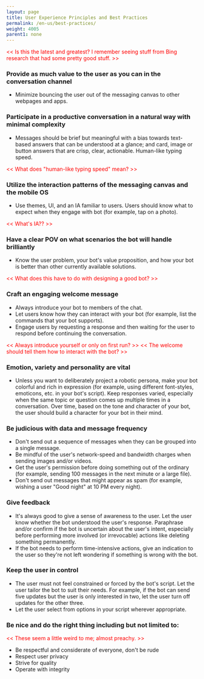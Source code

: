 ```yaml
---
layout: page
title: User Experience Principles and Best Practices
permalink: /en-us/best-practices/
weight: 4005
parent1: none
---
```


<span style="color:red"><< Is this the latest and greatest? I remember seeing stuff from Bing research that had some pretty good stuff. >></span>


### Provide as much value to the user as you can in the conversation channel

* Minimize bouncing the user out of the messaging canvas to other webpages and apps.

### Participate in a productive conversation in a natural way with minimal complexity

* Messages should be brief but meaningful with a bias towards text-based answers that can be understood at a glance; and card, image or button answers that are crisp, clear, actionable. Human-like typing speed.

<span style="color:red"><< What does "human-like typing speed" mean? >></span> 

### Utilize the interaction patterns of the messaging canvas and the mobile OS


* Use themes, UI, and an IA familiar to users. Users should know what to expect when they engage with bot (for example, tap on a photo).

<span style="color:red"><< What's IA?? >></span>

### Have a clear POV on what scenarios the bot will handle brilliantly

* Know the user problem, your bot's value proposition, and how your bot is better than other currently available solutions.

<span style="color:red"><< What does this have to do with designing a good bot? >></span>


### Craft an engaging welcome message

* Always introduce your bot to members of the chat.  
* Let users know how they can interact with your bot (for example, list the commands that your bot supports). 
* Engage users by requesting a response and then waiting for the user to respond before continuing the conversation. 

<span style="color:red"><< Always introduce yourself or only on first run? >></span>
<span style="color:red"><< The welcome should tell them how to interact with the bot? >></span>

### Emotion, variety and personality are vital

* Unless you want to deliberately project a robotic persona, make your bot colorful and rich in expression (for example, using different font-styles, emoticons, etc. in your bot's script). Keep responses varied, especially when the same topic or question comes up multiple times in a conversation. Over time, based on the tone and character of your bot, the user should build a character for your bot in their mind. 


### Be judicious with data and message frequency

* Don't send out a sequence of messages when they can be grouped into a single message. 
* Be mindful of the user's network-speed and bandwidth charges when sending images and/or videos. 
* Get the user's permission before doing something out of the ordinary (for example, sending 100 messages in the next minute or a large file). 
* Don't send out messages that might appear as spam (for example, wishing a user "Good night" at 10 PM every night). 

### Give feedback

* It's always good to give a sense of awareness to the user. Let the user know whether the bot understood the user's response. Paraphrase and/or confirm if the bot is uncertain about the user's intent, especially before performing more involved (or irrevocable) actions like deleting something permanently.  
* If the bot needs to perform time-intensive actions, give an indication to the user so they're not left wondering if something is wrong with the bot.  


### Keep the user in control

* The user must not feel constrained or forced by the bot's script. Let the user tailor the bot to suit their needs. For example, if the bot can send five updates but the user is only interested in two, let the user turn off updates for the other three. 
* Let the user select from options in your script wherever appropriate.  
  

### Be nice and do the right thing including but not limited to: 

<span style="color:red"><< These seem a little weird to me; almost preachy. >></span>

* Be respectful and considerate of everyone, don't be rude 
* Respect user privacy 
* Strive for quality
* Operate with integrity 
  

